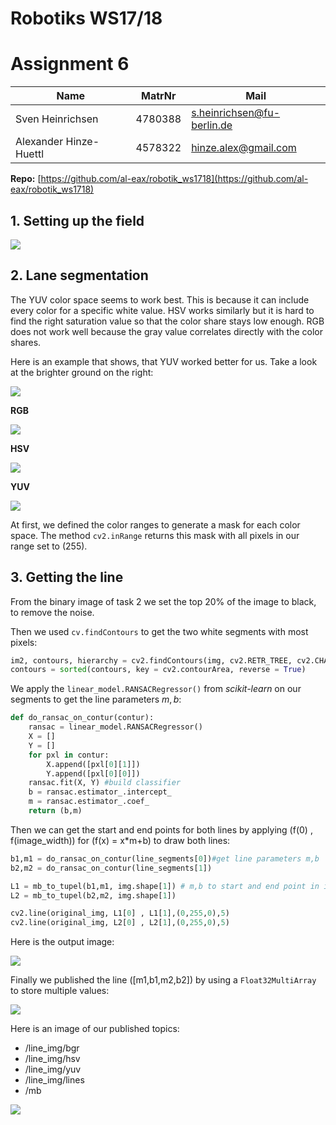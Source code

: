 # Robotiks WS17/18

# Assignment 6

| Name | MatrNr | Mail |
|------|----------|-----|
| Sven Heinrichsen | 4780388| s.heinrichsen@fu-berlin.de |
| Alexander Hinze-Huettl | 4578322 | hinze.alex@gmail.com |

__Repo:__ [https://github.com/al-eax/robotik_ws1718](https://github.com/al-eax/robotik_ws1718)

## 1. Setting up the field
![](setup.jpg)



## 2. Lane segmentation

The YUV color space seems to work best. This is because it can include every color for a specific white value. HSV works similarly but it is hard to find the right saturation value so that the color share stays low enough. RGB does not work well because the gray value correlates directly with the color shares.

Here is an example that shows, that YUV worked better for us. Take a look at the brighter ground on the right:

![](bar.png)

__RGB__

![](rgb_bad.png)

__HSV__

![](hsv_bad.png)

__YUV__

![](yuv_nice.png)

At first, we defined the color ranges to generate a mask for each color space. The method `cv2.inRange` returns this mask with all pixels in our range set to \(255\).

## 3. Getting the line
From the binary image of task 2 we set the top 20% of the image to black, to remove the noise.

Then we used `cv.findContours` to get the two white segments with most pixels:
```py
im2, contours, hierarchy = cv2.findContours(img, cv2.RETR_TREE, cv2.CHAIN_APPROX_SIMPLE)
contours = sorted(contours, key = cv2.contourArea, reverse = True)
```

We apply the `linear_model.RANSACRegressor()` from _scikit-learn_ on our segments to get the line parameters $m,b$:

```py
def do_ransac_on_contur(contur):
    ransac = linear_model.RANSACRegressor()
    X = []
    Y = []
    for pxl in contur:
        X.append([pxl[0][1]])
        Y.append([pxl[0][0]])
    ransac.fit(X, Y) #build classifier
    b = ransac.estimator_.intercept_
    m = ransac.estimator_.coef_
    return (b,m)
```

Then we can get the start and end points for both lines by applying \(f(0) , f(image\_width)\) for \(f(x) = x*m+b\) to draw both lines:

```py
b1,m1 = do_ransac_on_contur(line_segments[0])#get line parameters m,b
b2,m2 = do_ransac_on_contur(line_segments[1])

L1 = mb_to_tupel(b1,m1, img.shape[1]) # m,b to start and end point in image
L2 = mb_to_tupel(b2,m2, img.shape[1])

cv2.line(original_img, L1[0] , L1[1],(0,255,0),5)
cv2.line(original_img, L2[0] , L2[1],(0,255,0),5)
```

Here is the output image:

![](lines.png)

Finally we published the line \([m1,b1,m2,b2]\) by using a `Float32MultiArray` to store multiple values:

![](mb.png)

Here is an image of our published topics:

* /line_img/bgr
* /line_img/hsv
* /line_img/yuv
* /line_img/lines
* /mb

![](rostopic.png)
